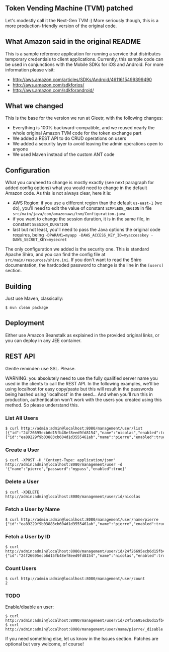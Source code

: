 Token Vending Machine (TVM) patched
------------

Let's modestly call it the Next-Gen TVM :) More seriously though, this is a more production-friendly version of the original code.

## What Amazon said in the original README
This is a sample reference application for running a service that distributes temporary credentials to client applications.
Currently, this sample code can be used in conjunctions with the Mobile SDKs for iOS and Android.  For more information
please visit:

  * http://aws.amazon.com/articles/SDKs/Android/4611615499399490
  * http://aws.amazon.com/sdkforios/
  * http://aws.amazon.com/sdkforandroid/

## What we changed
This is the base for the version we run at Gleetr, with the following changes:

  * Everything is 100% backward-compatible, and we reused nearly the whole original Amazon TVM code for the token exchange part
  * We added a REST API to do CRUD operations on users
  * We added a security layer to avoid leaving the admin operations open to anyone
  * We used Maven instead of the custom ANT code

## Configuration
What you can/need to change is mostly exactly (see next paragraph for added config options) what you would need to change in the default Amazon code. As this is not always clear, here it is:

  * AWS Region: if you use a different region than the default `us-east-1` (we do), you'll need to edit the value of constant `SIMPLEDB_REGION` in file `src/main/java/com/amazonaws/tvm/Configuration.java` 
  * if you want to change the session duration, it is in the same file, in constant `SESSION_DURATION`
  * last but not least, you'll need to pass the Java options the original code requires, being `-DPARAM1=myapp -DAWS_ACCESS_KEY_ID=myaccesskey -DAWS_SECRET_KEY=mysecret` 

The only configuration we added is the security one. This is standard Apache Shiro, and you can find the config file at `src/main/resources/shiro.ini`. If you don't want to read the Shiro documentation, the hardcoded password to change is the line in the `[users]` section.

## Building
Just use Maven, classically:

    $ mvn clean package

## Deployment
Either use Amazon Beanstalk as explained in the provided original links, or you can deploy in any JEE container.

## REST API
Gentle reminder: use SSL. Please.

WARNING: you absolutely need to use the fully qualified server name you used in the clients to call the REST API. In the following examples, we'll be using
localhost for easy copy/paste but this will result in the passwords being hashed using 'localhost' in the seed... And when you'll run this in production,
authentication won't work with the users you created using this method. So please understand this.

### List All Users
	$ curl http://admin:admin@localhost:8080/management/user/list
	[{"id":"24f26695ecb6d15fb48ef8eed9fd8154","name":"nicolas","enabled":true},{"id":"ea89229f9b03883cb604d1d3555461ab","name":"pierre","enabled":true}]`

### Create a User
	$ curl -XPOST -H "Content-Type: application/json" http://admin:admin@localhost:8080/management/user -d 	'{"name":"pierre","password":"mypass","enabled":true}'

### Delete a User
	$ curl -XDELETE http://admin:admin@localhost:8080/management/user/id/nicolas

### Fetch a User by Name
	$ curl http://admin:admin@localhost:8080/management/user/name/pierre
	{"id":"ea89229f9b03883cb604d1d3555461ab","name":"pierre","enabled":true}

### Fetch a User by ID
	$ curl http://admin:admin@localhost:8080/management/user/id/24f26695ecb6d15fb48ef8eed9fd8154
	{"id":"24f26695ecb6d15fb48ef8eed9fd8154","name":"nicolas","enabled":true}

### Count Users
	$ curl http://admin:admin@localhost:8080/management/user/count
	2

### TODO
Enable/disable an user:

    $ curl http://admin:admin@localhost:8080/management/user/id/24f26695ecb6d15fb48ef8eed9fd8154/_enable
    $ curl http://admin:admin@localhost:8080/management/user/name/pierre/_disable

If you need something else, let us know in the Issues section. Patches are optional but very welcome, of course!
